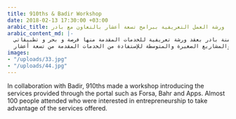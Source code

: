 ```yaml
---
title: 910ths & Badir Workshop
date: 2018-02-13 17:30:00 +03:00
arabic_title: ورشة العمل التعريفية ببرامج تسعة أعشار بالتعاون مع بادر
arabic_content_md: |-
  قامت تسعة أعشار بالتعاون مع حاضنة بادر بعقد ورشة تعريفية للخدمات المقدمة منها فرصة و بحر و تطبيقاتي
  وبلغ عدد الحضور مايقارب 100 شخص من المهتمين في ريادة الأعمال والمشاريع الصغيرة والمتوسطة للإستفادة من الخدمات المقدمة من تسعة أعشار.
images:
- "/uploads/33.jpg"
- "/uploads/44.jpg"
---
```


In collaboration with Badir, 910ths made a workshop introducing the services provided through the portal such as Forsa, Bahr and Apps. Almost 100 people attended who were interested in entrepreneurship to take advantage of the services offered. 